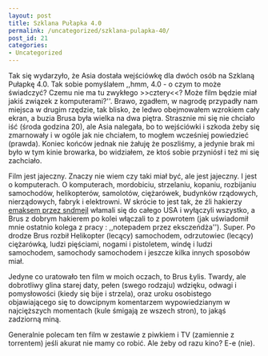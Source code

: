 ```yaml
---
layout: post
title: Szklana Pułapka 4.0
permalink: /uncategorized/szklana-pulapka-40/
post_id: 21
categories: 
- Uncategorized
---
```


Tak się wydarzyło, że Asia dostała wejściówkę dla dwóch osób na Szklaną Pułapkę 4.0. Tak sobie pomyślałem ,,hmm, 4.0 - o czym to może świadczyć? Czemu nie ma tu zwykłego >>cztery<<? Może film będzie miał jakiś związek z komputerami?''. Brawo, zgadłem, w nagrodę przypadły nam miejsca w drugim rzędzie, tak blisko, że ledwo obejmowałem wzrokiem cały ekran, a buzia Brusa była wielka na dwa piętra. Strasznie mi się nie chciało iść (środa godzina 20), ale Asia nalegała, bo to wejściówki i szkoda żeby się zmarnowały i w ogóle jak nie chciałem, to mogłem wcześniej powiedzieć (prawda). Koniec końców jednak nie żałuję że poszliśmy, a jedynie brak mi było w tym kinie browarka, bo widziałem, ze ktoś sobie przyniósł i też mi się zachciało.

Film jest jajeczny. Znaczy nie wiem czy taki miał być, ale jest jajeczny. I jest o komputerach. O komputerach, mordobiciu, strzelaniu, kopaniu, rozbijaniu samochodów, helikopterów, samolotów, ciężarówek, budynków rządowych, nierządowych, fabryk i  elektrowni. W skrócie to jest tak, że źli hakierzy 
[emaksem przez sndmejl](http://www.youtube.com/watch?v=qL4kwZkOG_I) włamali się do całego USA i wyłączyli wszystko, a Brus z dobrym hakierem po kolei włączali to z powrotem (jak uświadomił mnie ostatnio kolega z pracy : ,,notepadem przez eksczeńdża''). Super. Po drodze Brus rozbił Helikopter (lecący) samochodem, odrzutowiec (lecący) ciężarówką, ludzi pięściami, nogami i pistoletem, windę i ludzi samochodem, samochody samochodem i jeszcze kilka innych sposobów miał.

Jedyne co uratowało ten film w moich oczach, to Brus Łylis. Twardy, ale dobrotliwy glina starej daty, pełen (swego rodzaju) wdzięku, odwagi i pomysłowości (kiedy się bije i strzela), oraz uroku osobistego objawiającego się to dowcipnym komentarzem wypowiedzianym w najcięższych momentach (kule śmigają ze wszech stron), to jakąś zadziorną miną.

Generalnie polecam ten film w zestawie z piwkiem i TV (zamiennie z torrentem) jeśli akurat nie mamy co robić. Ale żeby od razu kino? E-e (nie).